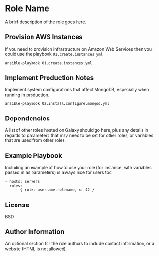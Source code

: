 Role Name
=========

A brief description of the role goes here.

Provision AWS Instances
------------

If you need to provision infrastructure on Amazon Web Services then you could use the playbook `01.create.instances.yml`

`ansible-playbook 01.create.instances.yml`

Implement Production Notes
--------------

Implement system configurations that affect MongoDB, especially when running in production.

`ansible-playbook 02.install.configure.mongod.yml`

Dependencies
------------

A list of other roles hosted on Galaxy should go here, plus any details in regards to parameters that may need to be set for other roles, or variables that are used from other roles.

Example Playbook
----------------

Including an example of how to use your role (for instance, with variables passed in as parameters) is always nice for users too:

    - hosts: servers
      roles:
         - { role: username.rolename, x: 42 }

License
-------

BSD

Author Information
------------------

An optional section for the role authors to include contact information, or a website (HTML is not allowed).

